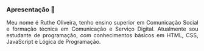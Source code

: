 ### Apresentação 👋

<p align="justify" "font-size="22px"> Meu nome é Ruthe Oliveira, tenho ensino superior em Comunicação Social e formação técnica em Comunicação e Serviço Digital. Atualmente sou estudante de programação, com conhecimentos básicos em HTML, CSS, JavaScript e Lógica de Programação.
